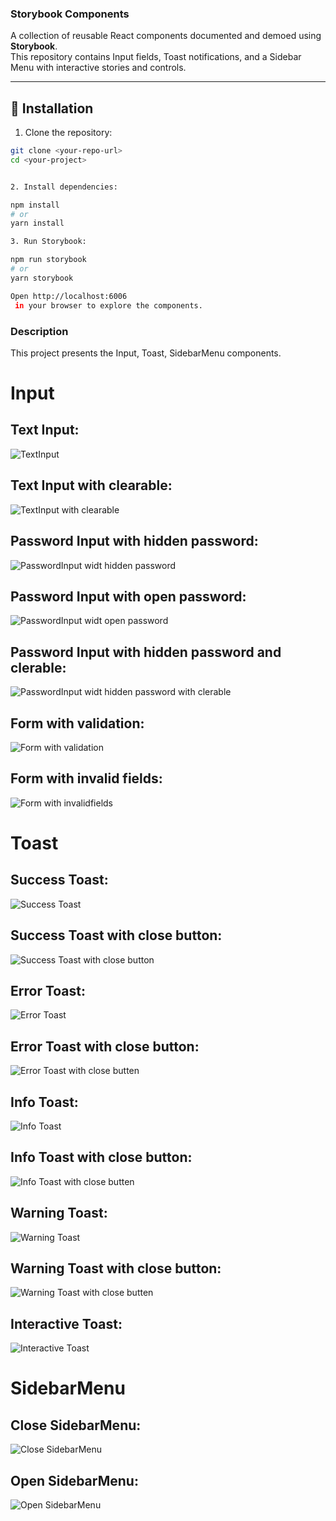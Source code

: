 ### Storybook Components

A collection of reusable React components documented and demoed using **Storybook**.  
This repository contains Input fields, Toast notifications, and a Sidebar Menu with interactive stories and controls.

---

## 🚀 Installation

1. Clone the repository:

```bash
git clone <your-repo-url>
cd <your-project>


2. Install dependencies:

npm install
# or
yarn install

3. Run Storybook:

npm run storybook
# or
yarn storybook

Open http://localhost:6006
 in your browser to explore the components.


```

### Description

This project presents the Input, Toast, SidebarMenu components.

# Input

## Text Input:
![TextInput](https://github.com/StanNatalia/DT-test-task/blob/master/1Снимок%20экрана%202025-09-04%20110606.png)

## Text Input with clearable:
![TextInput with clearable](https://github.com/StanNatalia/DT-test-task/blob/master/2%D0%A1%D0%BD%D0%B8%D0%BC%D0%BE%D0%BA%20%D1%8D%D0%BA%D1%80%D0%B0%D0%BD%D0%B0%202025-09-04%20110734.png)

## Password Input with hidden password:
![PasswordInput widt hidden password](https://github.com/StanNatalia/DT-test-task/blob/master/3%D0%A1%D0%BD%D0%B8%D0%BC%D0%BE%D0%BA%20%D1%8D%D0%BA%D1%80%D0%B0%D0%BD%D0%B0%202025-09-04%20110842.png)

## Password Input with open password:
![PasswordInput widt open password](https://github.com/StanNatalia/DT-test-task/blob/master/4%D0%A1%D0%BD%D0%B8%D0%BC%D0%BE%D0%BA%20%D1%8D%D0%BA%D1%80%D0%B0%D0%BD%D0%B0%202025-09-04%20110922.png)

## Password Input with hidden password and clerable:
![PasswordInput widt hidden password with clerable](https://github.com/StanNatalia/DT-test-task/blob/master/5%D0%A1%D0%BD%D0%B8%D0%BC%D0%BE%D0%BA%20%D1%8D%D0%BA%D1%80%D0%B0%D0%BD%D0%B0%202025-09-04%20111003.png)

## Form with validation:
![Form with validation](https://github.com/StanNatalia/DT-test-task/blob/master/7%D0%A1%D0%BD%D0%B8%D0%BC%D0%BE%D0%BA%20%D1%8D%D0%BA%D1%80%D0%B0%D0%BD%D0%B0%202025-09-04%20111107.png)

## Form with invalid fields:
![Form with invalidfields](https://github.com/StanNatalia/DT-test-task/blob/master/8%D0%A1%D0%BD%D0%B8%D0%BC%D0%BE%D0%BA%20%D1%8D%D0%BA%D1%80%D0%B0%D0%BD%D0%B0%202025-09-04%20111233.png)


# Toast

## Success Toast:
![Success Toast](https://github.com/StanNatalia/DT-test-task/blob/master/9%D0%A1%D0%BD%D0%B8%D0%BC%D0%BE%D0%BA%20%D1%8D%D0%BA%D1%80%D0%B0%D0%BD%D0%B0%202025-09-04%20114358.png)

## Success Toast with close button:
![Success Toast with close button](https://github.com/StanNatalia/DT-test-task/blob/master/10%D0%A1%D0%BD%D0%B8%D0%BC%D0%BE%D0%BA%20%D1%8D%D0%BA%D1%80%D0%B0%D0%BD%D0%B0%202025-09-04%20114443.png)

## Error Toast:
![Error Toast](https://github.com/StanNatalia/DT-test-task/blob/master/11%D0%A1%D0%BD%D0%B8%D0%BC%D0%BE%D0%BA%20%D1%8D%D0%BA%D1%80%D0%B0%D0%BD%D0%B0%202025-09-04%20114516.png)

## Error Toast with close button:
![Error Toast with close butten](https://github.com/StanNatalia/DT-test-task/blob/master/12%D0%A1%D0%BD%D0%B8%D0%BC%D0%BE%D0%BA%20%D1%8D%D0%BA%D1%80%D0%B0%D0%BD%D0%B0%202025-09-04%20114550.png)

## Info Toast:
![Info Toast](https://github.com/StanNatalia/DT-test-task/blob/master/13%D0%A1%D0%BD%D0%B8%D0%BC%D0%BE%D0%BA%20%D1%8D%D0%BA%D1%80%D0%B0%D0%BD%D0%B0%202025-09-04%20114635.png)

## Info Toast with close button:
![Info Toast with close butten](https://github.com/StanNatalia/DT-test-task/blob/master/14%D0%A1%D0%BD%D0%B8%D0%BC%D0%BE%D0%BA%20%D1%8D%D0%BA%D1%80%D0%B0%D0%BD%D0%B0%202025-09-04%20114713.png)

## Warning Toast:
![Warning Toast](https://github.com/StanNatalia/DT-test-task/blob/master/15%D0%A1%D0%BD%D0%B8%D0%BC%D0%BE%D0%BA%20%D1%8D%D0%BA%D1%80%D0%B0%D0%BD%D0%B0%202025-09-04%20114824.png)

## Warning Toast with close button:
![Warning Toast with close butten](https://github.com/StanNatalia/DT-test-task/blob/master/16%D0%A1%D0%BD%D0%B8%D0%BC%D0%BE%D0%BA%20%D1%8D%D0%BA%D1%80%D0%B0%D0%BD%D0%B0%202025-09-04%20114756.png)

## Interactive Toast:
![Interactive Toast](https://github.com/StanNatalia/DT-test-task/blob/master/17%D0%A1%D0%BD%D0%B8%D0%BC%D0%BE%D0%BA%20%D1%8D%D0%BA%D1%80%D0%B0%D0%BD%D0%B0%202025-09-04%20114919.png)


# SidebarMenu

## Close SidebarMenu:
![Close SidebarMenu](https://github.com/StanNatalia/DT-test-task/blob/master/18%D0%A1%D0%BD%D0%B8%D0%BC%D0%BE%D0%BA%20%D1%8D%D0%BA%D1%80%D0%B0%D0%BD%D0%B0%202025-09-04%20114955.png)

## Open SidebarMenu:
![Open SidebarMenu](https://github.com/StanNatalia/DT-test-task/blob/master/19%D0%A1%D0%BD%D0%B8%D0%BC%D0%BE%D0%BA%20%D1%8D%D0%BA%D1%80%D0%B0%D0%BD%D0%B0%202025-09-04%20115039.png)

